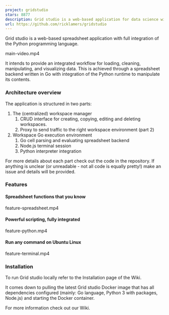 ```yaml
---
project: gridstudio
stars: 8877
description: Grid studio is a web-based application for data science with full integration of open source data science frameworks and languages.
url: https://github.com/ricklamers/gridstudio
---
```


Grid studio is a web-based spreadsheet application with full integration of the Python programming language.

main-video.mp4

It intends to provide an integrated workflow for loading, cleaning, manipulating, and visualizing data. This is achieved through a spreadsheet backend written in Go with integration of the Python runtime to manipulate its contents.

### Architecture overview

The application is structured in two parts:

1.  The (centralized) workspace manager
    1.  CRUD interface for creating, copying, editing and deleting workspaces.
    2.  Proxy to send traffic to the right workspace environment (part 2)
2.  Workspace Go execution environment
    1.  Go cell parsing and evaluating spreadsheet backend
    2.  Node.js terminal session
    3.  Python interpreter integration

For more details about each part check out the code in the repository. If anything is unclear (or unreadable - not all code is equally pretty!) make an issue and details will be provided.

### Features

#### Spreadsheet functions that you know

feature-spreadsheet.mp4

#### Powerful scripting, fully integrated

feature-python.mp4

#### Run any command on Ubuntu Linux

feature-terminal.mp4

### Installation

To run Grid studio locally refer to the Installation page of the Wiki.

It comes down to pulling the latest Grid studio Docker image that has all dependencies configured (mainly: Go language, Python 3 with packages, Node.js) and starting the Docker container.

For more information check out our Wiki.
